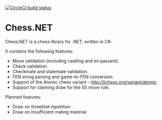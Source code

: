 [![CircleCI build status](https://circleci.com/gh/ProgramFOX/Chess.NET.svg?style=shield)](https://circleci.com/gh/ProgramFOX/Chess.NET)

Chess.NET
=
Chess.NET is a chess library for .NET, written in C#.

It contains the following features:

 - Move validation (including castling and en passant).
 - Check validation.
 - Checkmate and stalemate validation.
 - FEN string parsing and game-to-FEN conversion.
 - Support of the Atomic chess variant - http://lichess.org/variant/atomic
 - Support for claiming draw for the 50 move rule.

Planned features:

 - Draw on threefold repetition
 - Draw on insufficient mating material
